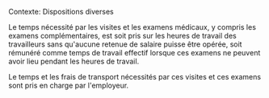 Contexte: Dispositions diverses

Le temps nécessité par les visites et les examens médicaux, y compris les examens complémentaires, est soit pris sur les heures de travail des travailleurs sans qu'aucune retenue de salaire puisse être opérée, soit rémunéré comme temps de travail effectif lorsque ces examens ne peuvent avoir lieu pendant les heures de travail.

Le temps et les frais de transport nécessités par ces visites et ces examens sont pris en charge par l'employeur.